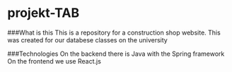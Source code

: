 # projekt-TAB
###What is this
This is a repository for a construction shop website.
This was created for our databese classes on the university

###Technologies
On the backend there is Java with the Spring framework
On the frontend we use React.js
